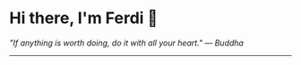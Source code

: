 <h1>Hi there, I'm Ferdi 👋</h1>

<p><em>
  "If anything is worth doing, do it with all your heart." — Buddha
</em></p>

---
